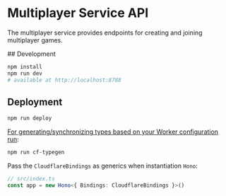 # Multiplayer Service API
The multiplayer service provides endpoints for creating and joining multiplayer games. 

## Development
```bash
npm install
npm run dev
# available at http://localhost:8788
```


## Deployment 
```bash
npm run deploy
```

[For generating/synchronizing types based on your Worker configuration run](https://developers.cloudflare.com/workers/wrangler/commands/#types):

```txt
npm run cf-typegen
```

Pass the `CloudflareBindings` as generics when instantiation `Hono`:

```ts
// src/index.ts
const app = new Hono<{ Bindings: CloudflareBindings }>()
```
